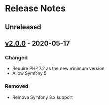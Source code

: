 # Release Notes

## Unreleased

## [v2.0.0](https://github.com/ankitjain28may/larahost/releases/tag/v2.0.0) - 2020-05-17

### Changed

- Require PHP 7.2 as the new minimum version
- Allow Symfony 5

### Removed

- Remove Symfony 3.x support
